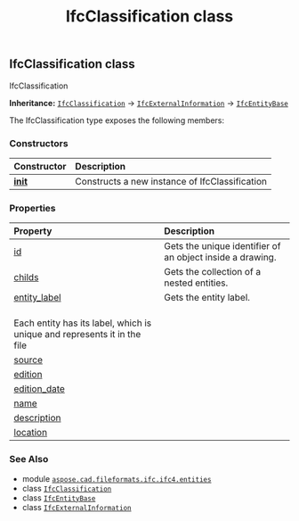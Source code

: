 ﻿---
title: IfcClassification class
second_title: Aspose.CAD for Python via .NET API References
description: 
type: docs
weight: 960
url: /python-net/aspose.cad.fileformats.ifc.ifc4.entities/ifcclassification/
is_root: false
---

## IfcClassification class

IfcClassification



**Inheritance:** [`IfcClassification`](/cad/python-net/aspose.cad.fileformats.ifc.ifc4.entities/ifcclassification) → 
[`IfcExternalInformation`](/cad/python-net/aspose.cad.fileformats.ifc.ifc4.entities/ifcexternalinformation) → 
[`IfcEntityBase`](/cad/python-net/aspose.cad.fileformats.ifc/ifcentitybase)



The IfcClassification type exposes the following members:

### Constructors
| Constructor | Description |
| :- | :- |
| [__init__](/cad/python-net/aspose.cad.fileformats.ifc.ifc4.entities/ifcclassification/__init__/#) | Constructs a new instance of IfcClassification |


### Properties
| Property | Description |
| :- | :- |
| [id](/cad/python-net/aspose.cad.fileformats.ifc.ifc4.entities/ifcclassification/id) | Gets the unique identifier of an object inside a drawing. |
| [childs](/cad/python-net/aspose.cad.fileformats.ifc.ifc4.entities/ifcclassification/childs) | Gets the collection of a nested entities. |
| [entity_label](/cad/python-net/aspose.cad.fileformats.ifc.ifc4.entities/ifcclassification/entity_label) | Gets the entity label.<br/>Each entity has its label, which is unique and represents it in the file |
| [source](/cad/python-net/aspose.cad.fileformats.ifc.ifc4.entities/ifcclassification/source) |  |
| [edition](/cad/python-net/aspose.cad.fileformats.ifc.ifc4.entities/ifcclassification/edition) |  |
| [edition_date](/cad/python-net/aspose.cad.fileformats.ifc.ifc4.entities/ifcclassification/edition_date) |  |
| [name](/cad/python-net/aspose.cad.fileformats.ifc.ifc4.entities/ifcclassification/name) |  |
| [description](/cad/python-net/aspose.cad.fileformats.ifc.ifc4.entities/ifcclassification/description) |  |
| [location](/cad/python-net/aspose.cad.fileformats.ifc.ifc4.entities/ifcclassification/location) |  |



### See Also
* module [`aspose.cad.fileformats.ifc.ifc4.entities`](..)
* class [`IfcClassification`](/cad/python-net/aspose.cad.fileformats.ifc.ifc4.entities/ifcclassification)
* class [`IfcEntityBase`](/cad/python-net/aspose.cad.fileformats.ifc/ifcentitybase)
* class [`IfcExternalInformation`](/cad/python-net/aspose.cad.fileformats.ifc.ifc4.entities/ifcexternalinformation)
